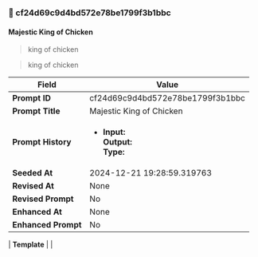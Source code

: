 

### 📜 cf24d69c9d4bd572e78be1799f3b1bbc

#### Majestic King of Chicken

> king of chicken

> king of chicken

| Field          | Value                                                                                                                                                                      |
|----------------|----------------------------------------------------------------------------------------------------------------------------------------------------------------------------|
| **Prompt ID**  | cf24d69c9d4bd572e78be1799f3b1bbc                                                                                                                                                            |
| **Prompt Title**  | Majestic King of Chicken                                                                                                                                                            |
| **Prompt History** | <ul><li>**Input:**  <br> **Output:**  <br> **Type:** </li></ul> |
| **Seeded At** | 2024-12-21 19:28:59.319763                                                                                                                                                   |
| **Revised At** | None                                                                                                                                                   |
| **Revised Prompt** | No                                                                                                                                                                      |
| **Enhanced At** | None                                                                                                                                                  |
| **Enhanced Prompt** | No                                                                                                                                                                    |

| **Template**   |                                                                                                                                            |



